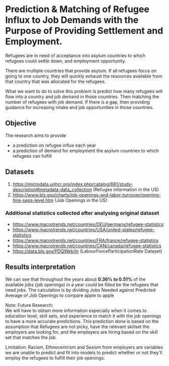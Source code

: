 # Prediction & Matching of Refugee Influx to Job Demands with the Purpose of Providing Settlement and Employment.

Refugees are in need of acceptance into asylum countries to which refugees could settle down, and employment opportunity.

There are multiple countries that provide asylum. If all refugees focus on going to one country, they will quickly exhaust the resources available from that country that was allocated for the refugees.

What we want to do to solve this problem is predict how many refugees will flow into a country and job demand in those countries. Then matching the number of refugees with job demand. If there is a gap, then providing guidance for increasing intake and job opportunities in those countries.


## Objective 

The research aims to provide
* a prediction on refugee influx each year​
* a prediction of demand for employment the asylum countries to which refugees can fulfill


## Datasets 

1. https://microdata.unhcr.org/index.php/catalog/681/study-description#metadata-data_collection (Refugee information in the US)
2. https://www.bls.gov/charts/job-openings-and-labor-turnover/opening-hire-seps-level.htm (Job Openings in the US)

### Additional statistics collected after analysing original dataset

* https://www.macrotrends.net/countries/DEU/germany/refugee-statistics
* https://www.macrotrends.net/countries/USA/united-states/refugee-statistics
* https://www.macrotrends.net/countries/FRA/france/refugee-statistics
* https://www.macrotrends.net/countries/CAN/canada/refugee-statistics
* https://data.bls.gov/PDQWeb/ln (LabourForceParticipationRate Dataset)


## Results interpretation

We can see that throughout the years about **0.36% to 0.51%** of the available jobs (job openings) in a year could be filled be the refugees that need jobs. The calculation is by dividing Jobs Needed against Predicted Average of Job Openings to compare apple to apple

Note: Future Research: <br>
We will have to obtain more information especially when it comes to education level, skill sets, and experience to match it with the job openings to have a more accurate predictions. This prediction done is based on the assumption that Refugees are not picky, have the relevant skillset the employers are looking for, and the employers are hiring based on the skill set that matches the job. 

Limitation: Racism, Ethnocentrism and Sexism from employers are variables we are unable to predict and fit into models to predict whether or not they'll employ the refugees to fulfill their job openings. 
